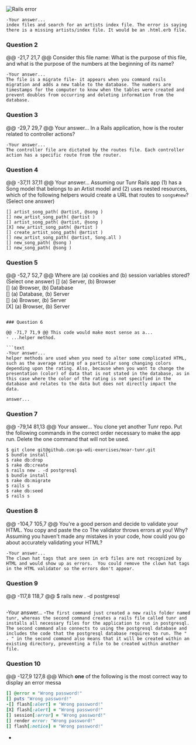 ![Rails error](http://i.imgur.com/9NR7XNT.png)  

  ```text
 -Your answer...
 index files and search for an artists index file. The error is saying there is a missing artists/index file. It would be an .html.erb file.
  ```

  ### Question 2

@@ -21,7 21,7 @@ Consider this file name:
  What is the purpose of this file, and what is the purpose of the numbers at the beginning of its name?

  ```text
 -Your answer...
 The file is a migrate file- it appears when you command rails migration and adds a new table to the database. The numbers are timestamps for the computer to know when the tables were created and prevent doubles from occurring and deleting information from the database.
  ```

  ### Question 3

@@ -29,7 29,7 @@ Your answer...
  In a Rails application, how is the router related to controller actions?  

  ```text
 -Your answer...
 The controller file are dictated by the routes file. Each controller action has a specific route from the router.
  ```

  ### Question 4

@@ -37,11 37,11 @@ Your answer...
  Assuming our Tunr Rails app (1) has a Song model that belongs to an Artist model and (2) uses nested resources, which of the following helpers would create a URL that routes to `songs#new`? (Select one answer)  

  ```
 [] artist_song_path( @artist, @song )
 [] new_artist_song_path( @artist )
 [] artist_song_path( @artist, @song )
 [X] new_artist_song_path( @artist )
  [] create_artist_song_path( @artist )
  [] new_artist_song_path( @artist, Song.all )
 [] new_song_path( @song )
 [] new_song_path( @song )
  ```

  ### Question 5

@@ -52,7 52,7 @@ Where are (a) cookies and (b) session variables stored? (Select one answer)
  [] (a) Server, (b) Browser  
  [] (a) Browser, (b) Database  
  [] (a) Database, (b) Server  
 [] (a) Browser, (b) Server  
 [X] (a) Browser, (b) Server  
  ```

  ### Question 6

@@ -71,7 71,9 @@ This code would make most sense as a...
  - ...helper method.

  ```text
 -Your answer...
helper methods are used when you need to alter some complicated HTML, such as the average rating of a particular song changing colors depending upon the rating. Also, because when you want to change the presentation (color) of data that is not stated in the database, as in this case where the color of the rating is not specified in the database and relates to the data but does not directly impact the data.  

  answer...
  ```

  ### Question 7

@@ -79,14 81,13 @@ Your answer...
  You clone yet another Tunr repo. Put the following commands in the correct order necessary to make the app run. Delete the one command that will not be used.

  ```
 $ git clone git@github.com:ga-wdi-exercises/moar-tunr.git
 $ bundle install
  $ rake db:drop
  $ rake db:create
  $ rails new . -d postgresql
  $ bundle install
  $ rake db:migrate
  $ rails s
  $ rake db:seed
 $ rails s
  ```

  ### Question 8

@@ -104,7 105,7 @@ You're a good person and decide to validate your HTML. You copy and paste the co
  The validator throws errors at you! Why? Assuming you haven't made any mistakes in your code, how could you go about accurately validating your HTML?

  ```
 -Your answer...
 The clown hat tags that are seen in erb files are not recognized by HTML and would show up as errors.  You could remove the clown hat tags in the HTML validator so the errors don't appear.
  ```

  ### Question 9

@@ -117,8 118,7 @@ $ rails new . -d postgresql
  ```

  ```
 -Your answer...
 -```
 The first command just created a new rails folder named tunr, whereas the second command creates a rails file called tunr and installs all necessary files for the application to run in postgresql. The second command also connects to using the postgresql database and includes the code that the postgresql database requires to run. The " . " in the second command also means that it will be created within an existing directory, preventing a file to be created within another file. ```

  ### Question 10


@@ -127,9 127,8 @@ Which **one** of the following is the most correct way to display an error messa
  ```rb
  [] @error = "Wrong password!"
  [] puts "Wrong password!"
 -[] flash[:alert] = "Wrong password!"
 [X] flash[:alert] = "Wrong password!"
  [] session[:error] = "Wrong password!"
  [] render error: "Wrong password!"
  [] flash[:notice] = "Wrong password!"
  ```
 -
